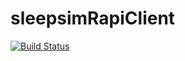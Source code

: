 # sleepsimRapiClient

[![Build Status](https://travis-ci.com/JasperHG90/sleepsimRapiClient.svg?branch=master)](https://travis-ci.com/JasperHG90/sleepsimRapiClient)
